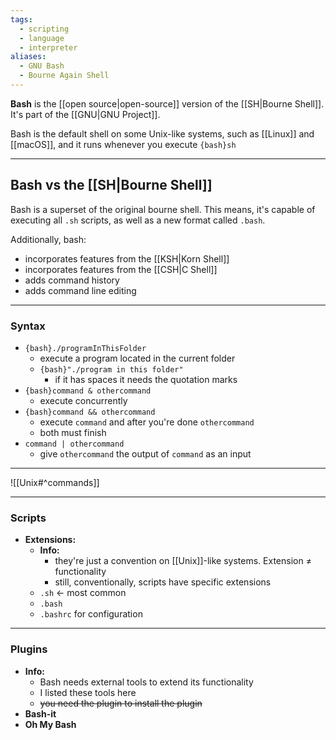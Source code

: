 ```yaml
---
tags:
  - scripting
  - language
  - interpreter
aliases:
  - GNU Bash
  - Bourne Again Shell
---
```

**Bash** is the [[open source|open-source]] version of the [[SH|Bourne Shell]].
It's part of the [[GNU|GNU Project]].

Bash is the default shell on some Unix-like systems, such as [[Linux]] and [[macOS]], and it runs whenever you execute `{bash}sh`

---

## Bash vs the [[SH|Bourne Shell]]

Bash is a superset of the original bourne shell.
This means, it's capable of executing all `.sh` scripts, as well as a new format called `.bash`.

Additionally, bash:
- incorporates features from the [[KSH|Korn Shell]]
- incorporates features from the [[CSH|C Shell]]
- adds command history
- adds command line editing

---

### Syntax

- `{bash}./programInThisFolder`
	- execute a program located in the current folder
	- `{bash}"./program in this folder"`
		- if it has spaces it needs the quotation marks
- `{bash}command & othercommand`
	- execute concurrently
- `{bash}command && othercommand`
	- execute `command` and after you're done `othercommand`
	- both must finish
- `command | othercommand`
	- give `othercommand` the output of `command` as an input

---

![[Unix#^commands]]

---

### Scripts

- **Extensions:**
	- **Info:**
		- they're just a convention on [[Unix]]-like systems. Extension ≠ functionality
		- still, conventionally, scripts have specific extensions
	- `.sh` <- most common
	- `.bash`
	- `.bashrc` for configuration


---

### Plugins

- **Info:**
	- Bash needs external tools to extend its functionality
	- I listed these tools here
	- ~~you need the plugin to install the plugin~~
- **Bash-it**
- **Oh My Bash**